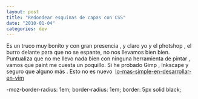 ```yaml
---
layout: post
title: "Redondear esquinas de capas con CSS"
date: "2010-01-04"
categories: dev
---
```


Es un truco muy bonito y con gran presencia , y claro yo y el photshop , el burro delante para que no se espante, no nos llevamos bien bien. Puntualiza que no me llevo nada bien con ninguna herramienta de pintar , vamos que paint me cuesta un poquillo. Si he probado Gimp , Inkscape y seguro que alguno más . Esto no es nuevo  [lo-mas-simple-en-desarrollar-en-vim](https://luispuente.net/2009/12/lo-mas-simple-en-desarrollar-en-vim/)

-moz-border-radius: 1em;
border-radius: 1em;
border: 5px solid black;
